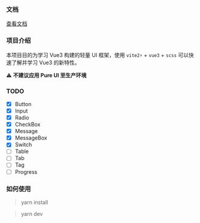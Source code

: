 ### 文档

[查看文档](https://miniaoe.github.io/pure-ui/#/)

### 项目介绍

本项目目的为学习 Vue3 构建的轻量 UI 框架，使用 `vite2⚡` + `vue3` + `scss` 可以快速了解并学习 Vue3 的新特性。

⚠️ **不建议应用 Pure UI 至生产环境**

### TODO

- [x] Button
- [x] Input
- [x] Radio
- [x] CheckBox
- [x] Message
- [x] MessageBox
- [x] Switch
- [ ] Table
- [ ] Tab
- [ ] Tag
- [ ] Progress

### 如何使用
> yarn install 

> yarn dev